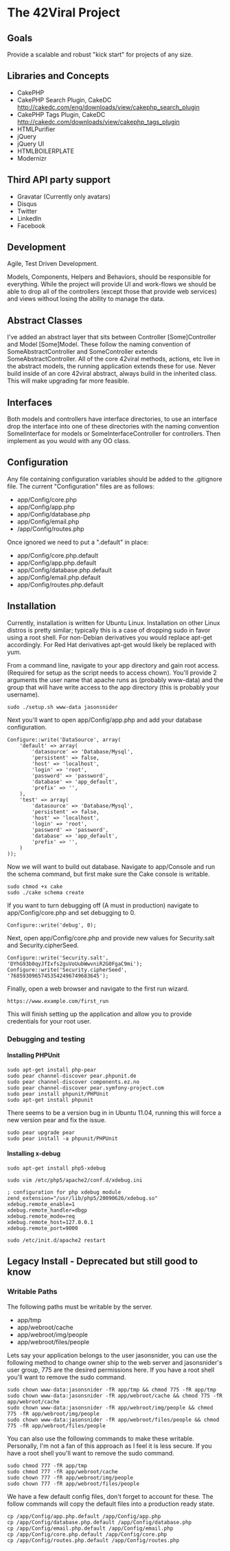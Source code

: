 # The 42Viral Project

## Goals

Provide a scalable and robust "kick start" for projects of any size.

## Libraries and Concepts

* CakePHP
* CakePHP Search Plugin, CakeDC <http://cakedc.com/eng/downloads/view/cakephp_search_plugin>
* CakePHP Tags Plugin, CakeDC  <http://cakedc.com/downloads/view/cakephp_tags_plugin> 
* HTMLPurifier
* jQuery
* jQuery UI
* HTMLBOILERPLATE
* Modernizr

## Third API party support

* Gravatar (Currently only avatars)
* Disqus
* Twitter
* LinkedIn
* Facebook

## Development

Agile, Test Driven Development.

Models, Components, Helpers and Behaviors, should be responsible for everything. While the project will provide UI and 
work-flows we should be able to drop all of the controllers (except those that provide web services) and views without 
losing the ability to manage the data.

## Abstract Classes

I've added an abstract layer that sits between Controller [Some]Controller and Model [Some]Model. These follow the 
naming convention of SomeAbstractController and SomeController extends SomeAbstractController. All of the core 42viral
methods, actions, etc live in the abstract models, the running application extends these for use. Never build inside 
of an core 42viral abstract, always build in the inherited class. This will make upgrading far more feasible.

## Interfaces

Both models and controllers have interface directories, to use an interface drop the interface into one of these 
directories with the naming convention SomelInterface for models or SomeInterfaceController for controllers. Then
implement as you would with any OO class. 

##  Configuration  

Any file containing configuration variables should be added to the .gitignore file. The current "Configuration" files 
are as follows:

* app/Config/core.php
* app/Config/app.php
* app/Config/database.php
* app/Config/email.php
* /app/Config/routes.php

Once ignored we need to put a ".default" in place:

* app/Config/core.php.default
* app/Config/app.php.default
* app/Config/database.php.default
* app/Config/email.php.default
* app/Config/routes.php.default

## Installation

Currently, installation is written for Ubuntu Linux. Installation on other Linux distros is pretty similar; typically 
this is a case of dropping sudo in favor using a root shell. For non-Debian derivatives you would replace apt-get 
accordingly. For Red Hat derivatives apt-get would likely be replaced with yum.

From a command line, navigate to your app directory and gain root access. (Required for setup as the script needs to 
access chown). You'll provide 2 arguments the user name that apache runs as (probably www-data) and the group that will 
have write access to the app directory (this is probably your username).

    sudo ./setup.sh www-data jasonsnider 

Next you'll want to open app/Config/app.php and add your database configuration.

    Configure::write('DataSource', array(
        'default' => array(
            'datasource' => 'Database/Mysql',
            'persistent' => false,
            'host' => 'localhost',
            'login' => 'root',
            'password' => 'password',
            'database' => 'app_default',
            'prefix' => '',
        ),
        'test' => array(
            'datasource' => 'Database/Mysql',
            'persistent' => false,
            'host' => 'localhost',
            'login' => 'root',
            'password' => 'password',
            'database' => 'app_default',
            'prefix' => '',
        )
    ));

Now we will want to build out database. Navigate to app/Console and run the schema command, but first make sure the Cake
console is writable.

    sudo chmod +x cake
    sudo ./cake schema create

If you want to turn debugging off (A must in production) navigate to app/Config/core.php and set debugging to 0.

    Configure::write('debug', 0);

Next, open app/Config/core.php and provide new values for Security.salt and Security.cipherSeed.

    Configure::write('Security.salt', 'DYhG93b0qyJfIxfs2guVoUubWwvniR2G0FgaC9mi');
	Configure::write('Security.cipherSeed', '76859309657453542496749683645');

Finally, open a web browser and navigate to the first run wizard.

    https://www.example.com/first_run

This will finish setting up the application and allow you to provide credentials for your root user. 

### Debugging and testing

#### Installing PHPUnit

    sudo apt-get install php-pear
    sudo pear channel-discover pear.phpunit.de
    sudo pear channel-discover components.ez.no
    sudo pear channel-discover pear.symfony-project.com
    sudo pear install phpunit/PHPUnit
    sudo apt-get install phpunit

There seems to be a version bug in in Ubuntu 11.04, running this will force a new
version pear and fix the issue.

    sudo pear upgrade pear
    sudo pear install -a phpunit/PHPUnit

#### Installing x-debug

    sudo apt-get install php5-xdebug

    sudo vim /etc/php5/apache2/conf.d/xdebug.ini

    ; configuration for php xdebug module
    zend_extension="/usr/lib/php5/20090626/xdebug.so"
    xdebug.remote_enable=1
    xdebug.remote_handler=dbgp
    xdebug.remote_mode=req
    xdebug.remote_host=127.0.0.1
    xdebug.remote_port=9000

    sudo /etc/init.d/apache2 restart





## Legacy Install - Deprecated but still good to know

### Writable Paths

The following paths must be writable by the server.

* app/tmp
* app/webroot/cache
* app/webroot/img/people
* app/webroot/files/people

Lets say your application belongs to the user jasonsnider, you can use the following method to change owner ship to 
the web server and jasonsnider's user group, 775 are the desired permissions here. If you have a root shell you'll
want to remove the sudo command.

    sudo chown www-data:jasonsnider -fR app/tmp && chmod 775 -fR app/tmp 
    sudo chown www-data:jasonsnider -fR app/webroot/cache && chmod 775 -fR app/webroot/cache
    sudo chown www-data:jasonsnider -fR app/webroot/img/people && chmod 775 -fR app/webroot/img/people
    sudo chown www-data:jasonsnider -fR app/webroot/files/people && chmod 775 -fR app/webroot/files/people 

You can also use the following commands to make these writable. Personally, I'm not a fan of this approach as I feel it
is less secure. If you have a root shell you'll want to remove the sudo command.

    sudo chmod 777 -fR app/tmp 
    sudo chmod 777 -fR app/webroot/cache
    sudo chown 777 -fR app/webroot/img/people
    sudo chown 777 -fR app/webroot/files/people 

We have a few default config files, don't forget to account for these. The follow commands will copy the default files 
into a production ready state.

    cp /app/Config/app.php.default /app/Config/app.php
    cp /app/Config/database.php.default /app/Config/database.php
    cp /app/Config/email.php.default /app/Config/email.php
    cp /app/Config/core.php.default /app/Config/core.php
    cp /app/Config/routes.php.default /app/Config/routes.php

